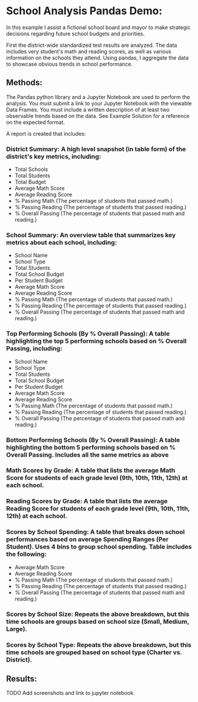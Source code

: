 # School Analysis Pandas Demo:

In this example I assist a fictional school board and mayor to make strategic decisions regarding future school budgets and priorities.

First the district-wide standardized test results are analyzed. The data includes very student's math and reading scores, as well as various information on the schools they attend. Using pandas, I aggregate the data to showcase obvious trends in school performance.

## Methods:
The Pandas python library and a Jupyter Notebook are used to perform the analysis.
You must submit a link to your Jupyter Notebook with the viewable Data Frames.
You must include a written description of at least two observable trends based on the data.
See Example Solution for a reference on the expected format.

A report is created that includes:

### District Summary: A high level snapshot (in table form) of the district's key metrics, including:

  * Total Schools
  * Total Students
  * Total Budget
  * Average Math Score
  * Average Reading Score
  * % Passing Math (The percentage of students that passed math.)
  * % Passing Reading (The percentage of students that passed reading.)
  * % Overall Passing (The percentage of students that passed math and reading.)

### School Summary: An overview table that summarizes key metrics about each school, including:

  * School Name
  * School Type
  * Total Students
  * Total School Budget
  * Per Student Budget
  * Average Math Score
  * Average Reading Score
  * % Passing Math (The percentage of students that passed math.)
  * % Passing Reading (The percentage of students that passed reading.)
  * % Overall Passing (The percentage of students that passed math and reading.)


### Top Performing Schools (By % Overall Passing): A table highlighting the top 5 performing schools based on % Overall Passing, including:

  * School Name
  * School Type
  * Total Students
  * Total School Budget
  * Per Student Budget
  * Average Math Score
  * Average Reading Score
  * % Passing Math (The percentage of students that passed math.)
  * % Passing Reading (The percentage of students that passed reading.)
  * % Overall Passing (The percentage of students that passed math and reading.)


### Bottom Performing Schools (By % Overall Passing): A table highlighting the bottom 5 performing schools based on % Overall Passing. Includes all the same metrics as above


 ### Math Scores by Grade: A table that lists the average Math Score for students of each grade level (9th, 10th, 11th, 12th) at each school.


### Reading Scores by Grade: A table that lists the average Reading Score for students of each grade level (9th, 10th, 11th, 12th) at each school.


### Scores by School Spending: A table that breaks down school performances based on average Spending Ranges (Per Student). Uses 4 bins to group school spending. Table includes the following:

  * Average Math Score
  * Average Reading Score
  * % Passing Math (The percentage of students that passed math.)
  * % Passing Reading (The percentage of students that passed reading.)
  * % Overall Passing (The percentage of students that passed math and reading.)

### Scores by School Size: Repeats the above breakdown, but this time schools are groups based on school size (Small, Medium, Large).


### Scores by School Type: Repeats the above breakdown, but this time schools are grouped based on school type (Charter vs. District).

## Results:
TODO Add screenshots and link to jupyter notebook.





